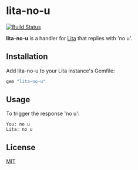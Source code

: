 # lita-no-u
[![Build Status](https://travis-ci.org/tristaneuan/lita-no-u.svg?branch=master)](https://travis-ci.org/tristaneuan/lita-no-u)

**lita-no-u** is a handler for [Lita](https://github.com/jimmycuadra/lita) that replies with 'no u'.

## Installation

Add lita-no-u to your Lita instance's Gemfile:

``` ruby
gem "lita-no-u"
```

## Usage

To trigger the response 'no u':

```
You: no u
Lita: no u
```

## License

[MIT](http://opensource.org/licenses/MIT)
